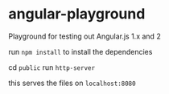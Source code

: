 # angular-playground
Playground for testing out Angular.js 1.x and 2

run `npm install` to install the dependencies

cd  `public`
run `http-server`

this serves the files on `localhost:8080`
